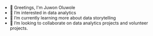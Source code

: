- 👋 Greetings, I'm Juwon Oluwole
- 👀 I’m interested in data analytics
- 🌱 I’m currently learning more about data storytelling
- 💞️ I’m looking to collaborate on data analytics projects and volunteer projects.


<!---
frankiej60/frankiej60 is a ✨ special ✨ repository because its `README.md` (this file) appears on your GitHub profile.
You can click the Preview link to take a look at your changes.
--->
